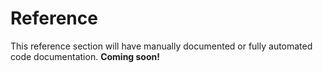 # Reference

This reference section will have manually documented or fully
automated code documentation. **Coming soon!**
